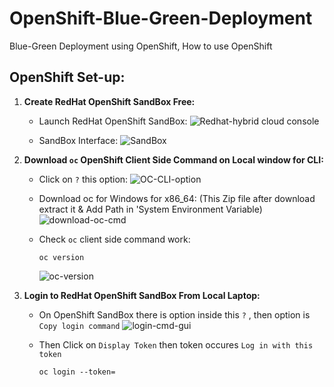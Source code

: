 # OpenShift-Blue-Green-Deployment
Blue-Green Deployment using OpenShift, How to use OpenShift


## OpenShift Set-up:

1. **Create RedHat OpenShift SandBox Free:**

   - Launch RedHat OpenShift SandBox:
    ![Redhat-hybrid cloud console](https://github.com/user-attachments/assets/dcd04c70-dbce-4835-a34f-2e1f8c9e82b5)

   - SandBox Interface:
    ![SandBox](https://github.com/user-attachments/assets/198bfbe5-927d-439b-b4be-c6b3a810b2bc)
 

2. **Download `oc` OpenShift Client Side Command on Local window for CLI:**

   - Click on `?` this option:
    ![OC-CLI-option](https://github.com/user-attachments/assets/c37fef0a-020e-492d-bf7e-31627e05a06c)

   - Download oc for Windows for x86_64: (This Zip file after download extract it & Add Path in 'System Environment Variable)
    ![download-oc-cmd](https://github.com/user-attachments/assets/f5db4f8b-f5b6-4cb3-8911-655ffe28320d)

   - Check `oc` client side command work:

         oc version

     ![oc-version](https://github.com/user-attachments/assets/ccfcd963-1a62-40b4-9f36-ae24ab3861aa)


3. **Login to RedHat OpenShift SandBox From Local Laptop:**

   - On OpenShift SandBox there is option inside this `?` , then option is `Copy login command`
     ![login-cmd-gui](https://github.com/user-attachments/assets/bfbb245d-421f-48f7-8add-22c6609ae4ef)

   - Then Click on `Display Token` then token occures `Log in with this token`

         oc login --token=

